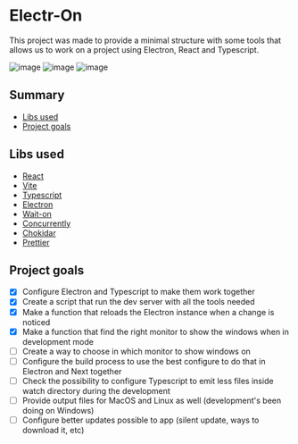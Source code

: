 # Electr-On

This project was made to provide a minimal structure with some tools that allows us to work on a project using Electron, React and Typescript.

![image](https://img.shields.io/tokei/lines/github/richardqcarvalho/electr-on)
![image](https://img.shields.io/badge/status-under%20development-yellow)
![image](https://img.shields.io/github/last-commit/richardqcarvalho/electr-on)

## Summary

- [Libs used](#libs-used)
- [Project goals](#project-goals)

## Libs used

- [React](https://react.dev)
- [Vite](https://vitejs.dev)
- [Typescript](https://typescriptlang.org)
- [Electron](https://electronjs.org)
- [Wait-on](https://github.com/jeffbski/wait-on)
- [Concurrently](https://github.com/open-cli-tools/concurrently)
- [Chokidar](https://github.com/paulmillr/chokidar)
- [Prettier](https://prettier.io)

## Project goals

- [x] Configure Electron and Typescript to make them work together
- [x] Create a script that run the dev server with all the tools needed
- [x] Make a function that reloads the Electron instance when a change is noticed
- [x] Make a function that find the right monitor to show the windows when in development mode
- [ ] Create a way to choose in which monitor to show windows on
- [ ] Configure the build process to use the best configure to do that in Electron and Next together
- [ ] Check the possibility to configure Typescript to emit less files inside watch directory during the development
- [ ] Provide output files for MacOS and Linux as well (development's been doing on Windows)
- [ ] Configure better updates possible to app (silent update, ways to download it, etc)
